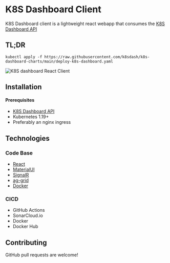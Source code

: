 # K8S Dashboard Client

K8S Dashboard client is a lightweight react webapp that consumes the [K8S Dashboard API](https://github.com/k8sdash/k8s-dashboard-api)

## TL;DR
```
kubectl apply -f https://raw.githubusercontent.com/k8sdash/k8s-dashboard-charts/main/deploy-k8s-dashboard.yaml
```

![K8S dashboard React Client](https://github.com/k8sdash/k8s-dashboard-www-static/raw/main/src/k8s-dashboard-grid.gif)

## Installation

#### Prerequisites
* [K8S Dashboard API](https://github.com/k8sdash/k8s-dashboard-api)
* Kubernetes 1.19+
* Preferably an nginx ingress 

## Technologies
### Code Base
* [React](https://reactjs.org/)
* [MaterialUI](https://mui.com/)
* [SignalR](https://docs.microsoft.com/en-us/aspnet/signalr/overview/getting-started/introduction-to-signalr)
* [ag-grid](https://www.ag-grid.com/react-data-grid/)
* [Docker](https://www.docker.com/)

### CICD
* GitHub Actions
* SonarCloud.io
* Docker
* Docker Hub

## Contributing
GitHub pull requests are welcome!
